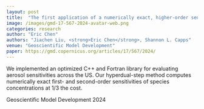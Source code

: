 ```yaml
---
layout: post
title:  "The first application of a numerically exact, higher-order sensitivity analysis approach for atmospheric modelling: implementation of the hyperdual-step method in the Community Multiscale Air Quality Model (CMAQ) version 5.3.2"
image: /images/gmd-17-567-2024-avatar-web.png
categories: research
author: "Eric Chen"
authors: "Jiachen Liu, <strong>Eric Chen</strong>, Shannon L. Capps"
venue: "Geoscientific Model Development"
paper: https://gmd.copernicus.org/articles/17/567/2024/
---
```

We implemented an optimized C++ and Fortran library for evaluating aerosol sensitivities across the US. Our hyperdual-step method computes numerically exact first- and second-order sensitivities of species concentrations at 1/3 the cost. 

Geoscientific Model Development 2024
<!--more-->